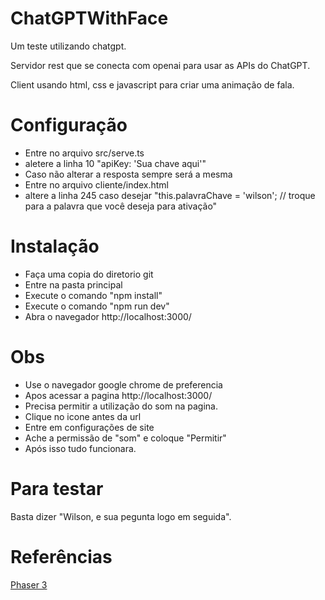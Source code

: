# ChatGPTWithFace

Um teste utilizando chatgpt.

Servidor rest que se conecta com openai para usar as APIs do ChatGPT.

Client usando html, css e javascript para criar uma animação de fala.

# Configuração

- Entre no arquivo src/serve.ts
- aletere a linha 10 "apiKey: 'Sua chave aqui'"
- Caso não alterar a resposta sempre será a mesma
- Entre no arquivo cliente/index.html
- altere a linha 245 caso desejar "this.palavraChave = 'wilson'; // troque para a palavra que você deseja para ativação"

# Instalação

- Faça uma copia do diretorio git
- Entre na pasta principal
- Execute o comando "npm install"
- Execute o comando "npm run dev" 
- Abra o navegador http://localhost:3000/

# Obs

- Use o navegador google chrome de preferencia
- Apos acessar a pagina http://localhost:3000/
- Precisa permitir a utilização do som na pagina.
- Clique no icone antes da url
- Entre em configurações de site
- Ache a permissão de "som" e coloque "Permitir"
- Após isso tudo funcionara. 

# Para testar

Basta dizer "Wilson, e sua pegunta logo em seguida".

# Referências
[Phaser 3](https://phaser.io/phaser3)

